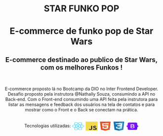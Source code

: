 <h1  align="center">STAR FUNKO POP</h1>
<h1  align="center">E-commerce de funko pop de Star Wars</h1>
<h2  align="center">E-commerce destinado ao publico de Star Wars, com os melhores Funkos !</h2> 

<br>

<p align="center">
    E-commerce proposto lá no Bootcamp da DIO no Inter Frontend Developer. Desafio proposto pela instrutora @Nathally Souza, consumindo a API no Back-end. Com o Front-end consumindo uma API feita pela instrutora para listar as mensagens e feedback dos usuários na tela de contatos e para mostrar como o Front e o Back se conectam na prática.
</p>

##

<div align="center">
    <p>Tecnologias utilizadas: <img align="center" alt="React" height="30" width="40" src="https://raw.githubusercontent.com/devicons/devicon/master/icons/react/react-original.svg">
    <img align="center" alt="Javascript" height="30" width="40" src="https://raw.githubusercontent.com/devicons/devicon/master/icons/javascript/javascript-original.svg">
    <img align="center" alt="HTML5" height="30" width="40" src="https://raw.githubusercontent.com/devicons/devicon/master/icons/html5/html5-original.svg">
    <img align="center" alt="CSS3" height="30" width="40" src="https://raw.githubusercontent.com/devicons/devicon/master/icons/css3/css3-original.svg">
    <img align="center" alt="BootsTrap" height="30" width="40" src="https://raw.githubusercontent.com/devicons/devicon/master/icons/bootstrap/bootstrap-original.svg">
    </p>
</div>
